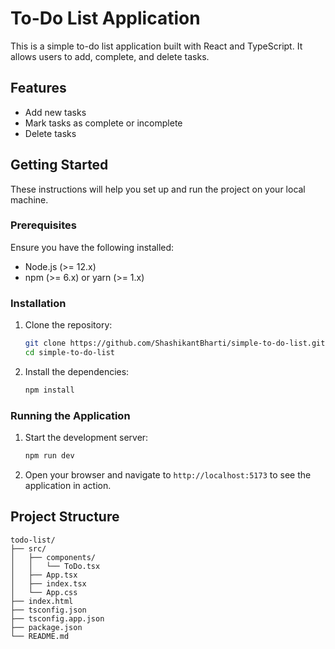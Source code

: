 # To-Do List Application

This is a simple to-do list application built with React and TypeScript. It allows users to add, complete, and delete tasks.

## Features

- Add new tasks
- Mark tasks as complete or incomplete
- Delete tasks

## Getting Started

These instructions will help you set up and run the project on your local machine.

### Prerequisites

Ensure you have the following installed:

- Node.js (>= 12.x)
- npm (>= 6.x) or yarn (>= 1.x)

### Installation

1. Clone the repository:

   ```bash
   git clone https://github.com/ShashikantBharti/simple-to-do-list.git
   cd simple-to-do-list
   ```

2. Install the dependencies:

   ```bash
   npm install
   ```

### Running the Application

1. Start the development server:

   ```bash
   npm run dev
   ```

2. Open your browser and navigate to `http://localhost:5173` to see the application in action.

## Project Structure

```plaintext
todo-list/
├── src/
│   ├── components/
│   │   └── ToDo.tsx
│   ├── App.tsx
│   ├── index.tsx
│   └── App.css
├── index.html
├── tsconfig.json
├── tsconfig.app.json
├── package.json
└── README.md
```
